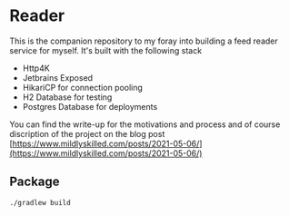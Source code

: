 # Reader

This is the companion repository to my foray into building a feed reader service for myself. It's built with the following stack

- Http4K
- Jetbrains Exposed
- HikariCP for connection pooling
- H2 Database for testing
- Postgres Database for deployments

You can find the write-up for the motivations and process and of course discription of the project on the blog post
[https://www.mildlyskilled.com/posts/2021-05-06/](https://www.mildlyskilled.com/posts/2021-05-06/)

## Package
```
./gradlew build
```

